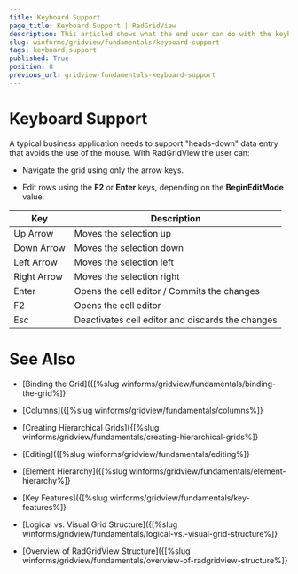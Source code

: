 ```yaml
---
title: Keyboard Support
page_title: Keyboard Support | RadGridView
description: This articled shows what the end user can do with the keyboard when RadGridView is focused.
slug: winforms/gridview/fundamentals/keyboard-support
tags: keyboard,support
published: True
position: 8
previous_url: gridview-fundamentals-keyboard-support
---
```


# Keyboard Support


A typical business application needs to support "heads-down" data entry that avoids the use of the mouse. With RadGridView the user can:

* Navigate the grid using only the arrow keys.

* Edit rows using the __F2__ or __Enter__ keys, depending on the __BeginEditMode__ value.


| Key | Description |
| ------ | ------ |
|Up Arrow|Moves the selection up|
|Down Arrow|Moves the selection down|
|Left Arrow|Moves the selection left|
|Right Arrow|Moves the selection right|
|Enter|Opens the cell editor / Commits the changes|
|F2|Opens the cell editor|
|Esc|Deactivates cell editor and discards the changes|
# See Also
* [Binding the Grid]({[%slug winforms/gridview/fundamentals/binding-the-grid%]}

* [Columns]({[%slug winforms/gridview/fundamentals/columns%]}

* [Creating Hierarchical Grids]({[%slug winforms/gridview/fundamentals/creating-hierarchical-grids%]}

* [Editing]({[%slug winforms/gridview/fundamentals/editing%]}

* [Element Hierarchy]({[%slug winforms/gridview/fundamentals/element-hierarchy%]}

* [Key Features]({[%slug winforms/gridview/fundamentals/key-features%]}

* [Logical vs. Visual Grid Structure]({[%slug winforms/gridview/fundamentals/logical-vs.-visual-grid-structure%]}

* [Overview of RadGridView Structure]({[%slug winforms/gridview/fundamentals/overview-of-radgridview-structure%]}

